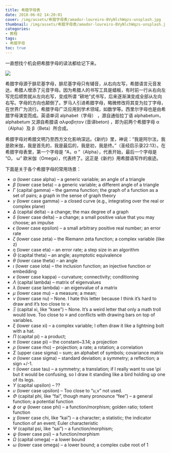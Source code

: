 ```yaml
---
title: 希腊字母表
date: 2018-06-02 14:20:01
cover: /img/assets/希腊字母表/amador-loureiro-BVyNlchWqzs-unsplash.jpg
thumbnail: /img/assets/希腊字母表/amador-loureiro-BVyNlchWqzs-unsplash.jpg
categories: 
- 教程
tags:
- 希腊字母
toc: true
---
```


一直想找个机会把希腊字母的读法都给记下来。

<!-- more -->

![](https://cs.pynote.net/math/202109092/greek_alphabet.jpg)

希腊字母源于腓尼基字母，腓尼基字母只有辅音，从右向左写，希腊语言元音发达，希腊人增添了元音字母。因为希腊人的书写工具是蜡板，有时前一行从右向左写完后顺势就从左向右写，变成所谓 “耕地”式书写，后来逐渐演变成全部从左向右写。字母的方向也颠倒了。罗马人引进希腊字母，略微修改将其变为拉丁字母，在世界广为流行。希腊字母广泛应用到学术领域，如数学等。西里尔字母也是由希腊字母演变而成。英语单词 alphabet（字母） ，源自通俗拉丁语 alphabetum，alphabetum 又源自希腊语 αλφαβητον (音译beton) ，即为前两个希腊字母 α（Alpha）及 β（Beta）所合成。

希腊字母对希腊文明乃至西方文化影响深远。《新约》里，神说：“我是阿尔法，我是欧米伽，我是首先的，我是最后的，我是初，我是终。”（圣经启示录22:13）。在希腊字母表里，第一个字母是 “Α，α ”（Alpha），代表开始，最后一个字母是 “Ω， ω” 欧米伽（Omega），代表终了。这正是《新约》用希腊语写作的痕迹。

下面是关于各个希腊字母的常用场景：

- $\alpha$ (lower case alpha) – a generic variable; an angle of a triangle
- $\beta$ (lower case beta) – a generic variable; a different angle of a triangle
- $\Gamma$ (capital gamma) – the gamma function; the graph of a function as a set of pairs; a graph in the sense of graph theory
- $\gamma$ (lower case gamma) – a closed curve (e.g., integrating over the real or complex plane)
- $\Delta$ (capital delta) – a change; the max degree of a graph
- $\delta$ (lower case delta) – a change; a small positive value that you may choose; an impulse
- $\epsilon$ (lower case epsilon) – a small arbitrary positive real number; an error rate
- $\zeta$ (lower case zeta) – the Riemann zeta function; a complex variable (like z)
- $\eta$ (lower case eta) – an error rate; a step size in an algorithm
- $\Theta$ (capital theta) – an angle; asymptotic equivalence
- $\theta$ (lower case theta) – an angle
- $\iota$ (lower case iota) – the inclusion function; an injective function or embedding
- $\kappa$ (lower case kappa) – curvature; connectivity; conditioning
- $\Lambda$ (capital lambda) – matrix of eigenvalues
- $\lambda$ (lower case lambda) – an eigenvalue of a matrix
- $\mu$ (lower case mu) – a measure; a mean;
- $\nu$ (lower case nu) – None. I hate this letter because I think it’s hard to draw and it’s too close to v.
- $\Xi$ (capital xi, like “ksee”) – None. It’s a weird letter that only a math troll would love. Too close to ≡ and conflicts with drawing bars on top of variables.
- $\xi$ (lower case xi) – a complex variable; I often draw it like a lightning bolt with a hat.
- $\Pi$ (capital pi) – a product;
- $\pi$ (lower case pi) – the constant~3.14; a projection
- $\rho$ (lower case rho) – projection; a rate; a rotation; a correlation
- $\Sigma$ (upper case sigma) – sum; an alphabet of symbols; covariance matrix
- $\sigma$ (lower case sigma) – standard deviation; a symmetry; a reflection; a sign +/-1.
- $\tau$ (lower case tau) – a symmetry; a translation; if I really want to use \pi but it would be confusing, so I draw it standing like a bird holding up one of its legs.
- $\Upsilon$ (capital upsilon) – ??
- $\upsilon$ (lower case upsilon) – Too close to “u,v” not used.
- $\Phi$ (capital phi, like “fai”, though many pronounce “fee”) – a general function; a potential function
- $\phi$ or $\varphi$ (lower case phi) – a function/morphism; golden ratio; totient function
- $\chi$ (lower case chi, like “kai”) – a character; a statistic; the indicator function of an event; Euler characteristic
- $\Psi$ (capital psi, like “sai”) – a function/morphism;
- $\psi$ (lower case psi) – a function/morphism
- $\Omega$ (capital omega) – a lower bound
- $\omega$ (lower case omega) – a lower bound; a complex cube root of 1